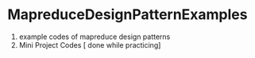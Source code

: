 # MapreduceDesignPatternExamples
1. example codes of mapreduce design patterns
2. Mini Project Codes [ done while practicing]
